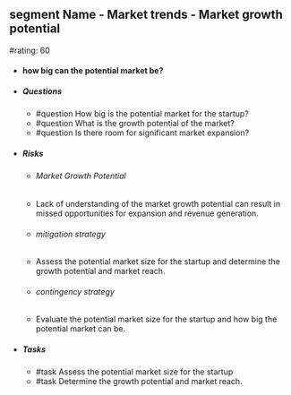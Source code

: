 ## segment Name - Market trends - Market growth potential
#rating: 60
- #### how big can the potential market be?
- ##### Questions
  - #question How big is the potential market for the startup?
  - #question What is the growth potential of the market?
  - #question Is there room for significant market expansion?
- ##### Risks

  - ###### Market Growth Potential
  - Lack of understanding of the market growth potential can result in missed opportunities for expansion and revenue generation.
  - ###### mitigation strategy
  - Assess the potential market size for the startup and determine the growth potential and market reach.
  - ###### contingency strategy
  - Evaluate the potential market size for the startup and how big the potential market can be.
- ##### Tasks
  - #task Assess the potential market size for the startup
  - #task  Determine the growth potential and market reach.


